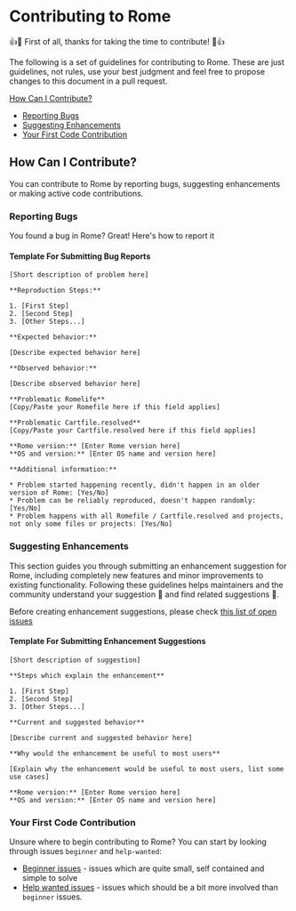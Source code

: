 # Contributing to Rome

:+1::tada: First of all, thanks for taking the time to contribute! :tada::+1:

The following is a set of guidelines for contributing to Rome.
These are just guidelines, not rules, use your best judgment and feel free to
propose changes to this document in a pull request.

[How Can I Contribute?](#how-can-i-contribute)
  * [Reporting Bugs](#reporting-bugs)
  * [Suggesting Enhancements](#suggesting-enhancements)
  * [Your First Code Contribution](#your-first-code-contribution)

## How Can I Contribute?

You can contribute to Rome by reporting bugs, suggesting enhancements or making
active code contributions.

### Reporting Bugs

You found a bug in Rome? Great! Here's how to report it

#### Template For Submitting Bug Reports

    [Short description of problem here]

    **Reproduction Steps:**

    1. [First Step]
    2. [Second Step]
    3. [Other Steps...]

    **Expected behavior:**

    [Describe expected behavior here]

    **Observed behavior:**

    [Describe observed behavior here]

    **Problematic Romelife**
    [Copy/Paste your Romefile here if this field applies]

    **Problematic Cartfile.resolved**
    [Copy/Paste your Cartfile.resolved here if this field applies]

    **Rome version:** [Enter Rome version here]
    **OS and version:** [Enter OS name and version here]

    **Additional information:**

    * Problem started happening recently, didn't happen in an older version of Rome: [Yes/No]
    * Problem can be reliably reproduced, doesn't happen randomly: [Yes/No]
    * Problem happens with all Romefile / Cartfile.resolved and projects, not only some files or projects: [Yes/No]


### Suggesting Enhancements

This section guides you through submitting an enhancement suggestion for Rome,
including completely new features and minor improvements to existing functionality.
Following these guidelines helps maintainers and the community understand your suggestion :pencil: and find related suggestions :mag_right:.

Before creating enhancement suggestions, please check [this list of open issues](https://github.com/blender/Rome/issues?q=is%3Aopen+is%3Aissue+label%3Aenhancement)

#### Template For Submitting Enhancement Suggestions

    [Short description of suggestion]

    **Steps which explain the enhancement**

    1. [First Step]
    2. [Second Step]
    3. [Other Steps...]

    **Current and suggested behavior**

    [Describe current and suggested behavior here]

    **Why would the enhancement be useful to most users**

    [Explain why the enhancement would be useful to most users, list some use cases]

    **Rome version:** [Enter Rome version here]
    **OS and version:** [Enter OS name and version here]

### Your First Code Contribution

Unsure where to begin contributing to Rome? You can start by looking through issues `beginner` and `help-wanted`:

* [Beginner issues](https://github.com/blender/Rome/issues?q=is%3Aopen+is%3Aissue+label%3Abeginner) - issues which are quite small, self contained and simple to solve
* [Help wanted issues](https://github.com/blender/Rome/issues?q=is%3Aopen+is%3Aissue+label%3A%22help+wanted%22) - issues which should be a bit more involved than `beginner` issues.
